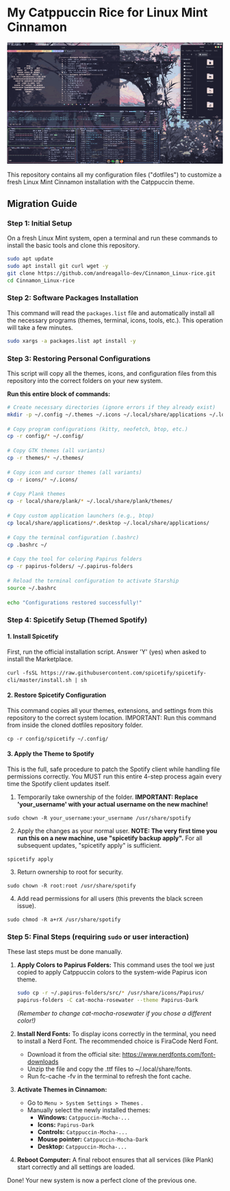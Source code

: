 # My Catppuccin Rice for Linux Mint Cinnamon
![Il mio Desktop Catppuccin](./assets/Ricing.png)

This repository contains all my configuration files ("dotfiles") to customize a fresh Linux Mint Cinnamon installation with the Catppuccin theme.

## Migration Guide

### Step 1: Initial Setup

On a fresh Linux Mint system, open a terminal and run these commands to install the basic tools and clone this repository.

```bash
sudo apt update
sudo apt install git curl wget -y
git clone https://github.com/andreagallo-dev/Cinnamon_Linux-rice.git
cd Cinnamon_Linux-rice
```

### Step 2: Software Packages Installation

This command will read the `packages.list` file and automatically install all the necessary programs (themes, terminal, icons, tools, etc.). This operation will take a few minutes.

```bash
sudo xargs -a packages.list apt install -y
```

### Step 3: Restoring Personal Configurations

This script will copy all the themes, icons, and configuration files from this repository into the correct folders on your new system.

**Run this entire block of commands:**

```bash
# Create necessary directories (ignore errors if they already exist)
mkdir -p ~/.config ~/.themes ~/.icons ~/.local/share/applications ~/.local/share/plank/themes

# Copy program configurations (kitty, neofetch, btop, etc.)
cp -r config/* ~/.config/

# Copy GTK themes (all variants)
cp -r themes/* ~/.themes/

# Copy icon and cursor themes (all variants)
cp -r icons/* ~/.icons/

# Copy Plank themes
cp -r local/share/plank/* ~/.local/share/plank/themes/

# Copy custom application launchers (e.g., btop)
cp local/share/applications/*.desktop ~/.local/share/applications/

# Copy the terminal configuration (.bashrc)
cp .bashrc ~/

# Copy the tool for coloring Papirus folders
cp -r papirus-folders/ ~/.papirus-folders

# Reload the terminal configuration to activate Starship
source ~/.bashrc

echo "Configurations restored successfully!"
```

### Step 4:  Spicetify Setup (Themed Spotify)

#### 1. Install Spicetify
 First, run the official installation script. Answer 'Y' (yes) when asked to install the Marketplace.

 `curl -fsSL https://raw.githubusercontent.com/spicetify/spicetify-cli/master/install.sh | sh`


#### 2. Restore Spicetify Configuration
 This command copies all your themes, extensions, and settings from this repository
 to the correct system location.
 IMPORTANT: Run this command from inside the cloned dotfiles repository folder.

 `cp -r config/spicetify ~/.config/`


#### 3. Apply the Theme to Spotify
 This is the full, safe procedure to patch the Spotify client while handling file permissions correctly.
 You MUST run this entire 4-step process again every time the Spotify client updates itself.


1. Temporarily take ownership of the folder.
**IMPORTANT: Replace 'your_username' with your actual username on the new machine!**

 `sudo chown -R your_username:your_username /usr/share/spotify`


2. Apply the changes as your normal user.
**NOTE: The very first time you run this on a new machine, use "spicetify backup apply".**
For all subsequent updates, "spicetify apply" is sufficient.

 `spicetify apply`


3. Return ownership to root for security.

 `sudo chown -R root:root /usr/share/spotify`


4. Add read permissions for all users (this prevents the black screen issue).

 `sudo chmod -R a+rX /usr/share/spotify`


### Step 5: Final Steps (requiring `sudo` or user interaction)

These last steps must be done manually.

1.  **Apply Colors to Papirus Folders:**
    This command uses the tool we just copied to apply Catppuccin colors to the system-wide Papirus icon theme.

    ```bash
    sudo cp -r ~/.papirus-folders/src/* /usr/share/icons/Papirus/
    papirus-folders -C cat-mocha-rosewater --theme Papirus-Dark
    ```
    *(Remember to change cat-mocha-rosewater if you chose a different color!)*

2.  **Install Nerd Fonts:**
    To display icons correctly in the terminal, you need to install a Nerd Font. The recommended choice is FiraCode Nerd Font.

    - Download it from the official site: https://www.nerdfonts.com/font-downloads
    - Unzip the file and copy the .ttf files to ~/.local/share/fonts.
    - Run fc-cache -fv in the terminal to refresh the font cache.

3.  **Activate Themes in Cinnamon:**
    - Go to `Menu > System Settings > Themes` .
    - Manually select the newly installed themes:
      - **Windows:** `Catppuccin-Mocha-...`
      - **Icons:** `Papirus-Dark`
      - **Controls:** `Catppuccin-Mocha-...`
      - **Mouse pointer:** `Catppuccin-Mocha-Dark`
      - **Desktop:** `Catppuccin-Mocha-...`

4.  **Reboot Computer:**
    A final reboot ensures that all services (like Plank) start correctly and all settings are loaded.

Done! Your new system is now a perfect clone of the previous one.

